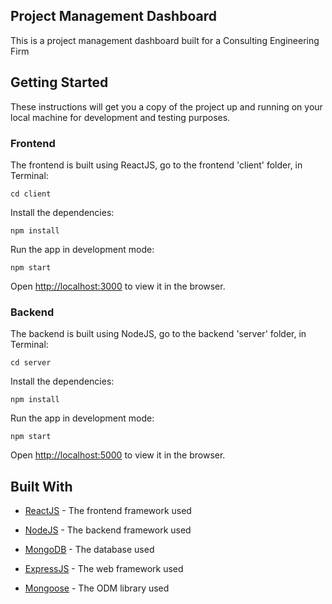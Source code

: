 ## Project Management Dashboard

This is a project management dashboard built for a Consulting Engineering Firm 

## Getting Started

These instructions will get you a copy of the project up and running on your local machine for development and testing purposes.

### Frontend 

The frontend is built using ReactJS, go to the frontend 'client' folder, in Terminal: 

`cd client`

Install the dependencies:

`npm install`

Run the app in development mode:

`npm start`

Open [http://localhost:3000](http://localhost:3000) to view it in the browser.

### Backend

The backend is built using NodeJS, go to the backend 'server' folder, in Terminal:

`cd server`

Install the dependencies:

`npm install`

Run the app in development mode:

`npm start`

Open [http://localhost:5000](http://localhost:5000) to view it in the browser.


## Built With

* [ReactJS](https://reactjs.org/) - The frontend framework used

* [NodeJS](https://nodejs.org/en/) - The backend framework used

* [MongoDB](https://www.mongodb.com/) - The database used

* [ExpressJS](https://expressjs.com/) - The web framework used

* [Mongoose](https://mongoosejs.com/) - The ODM library used




